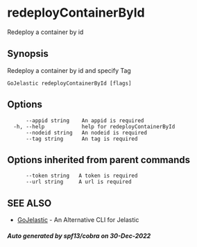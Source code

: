 #  redeployContainerById

Redeploy a container by id

## Synopsis

Redeploy a container by id and specify Tag

```
GoJelastic redeployContainerById [flags]
```

## Options

```
      --appid string    An appid is required
  -h, --help            help for redeployContainerById
      --nodeid string   An nodeid is required
      --tag string      An tag is required
```

## Options inherited from parent commands

```
      --token string   A token is required
      --url string     A url is required
```

## SEE ALSO

* [GoJelastic](GoJelastic.md)	 - An Alternative CLI for Jelastic

##### Auto generated by spf13/cobra on 30-Dec-2022
